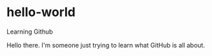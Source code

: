 # hello-world
Learning Github

Hello there. I'm someone just trying to learn what GitHub is all about.
